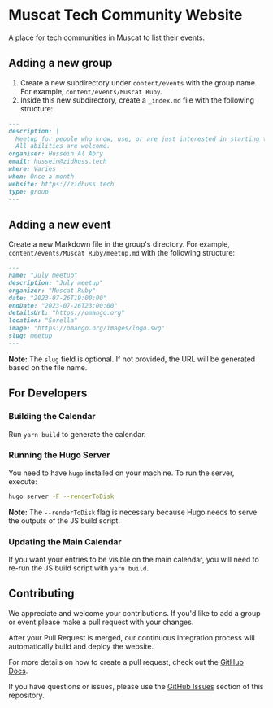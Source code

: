 # Muscat Tech Community Website

A place for tech communities in Muscat to list their events.

## Adding a new group

1. Create a new subdirectory under `content/events` with the group name. For example, `content/events/Muscat Ruby`.
2. Inside this new subdirectory, create a `_index.md` file with the following structure:

```md
---
description: |
  Meetup for people who know, use, or are just interested in starting to program in Ruby.
  All abilities are welcome.
organiser: Hussein Al Abry
email: hussein@zidhuss.tech
where: Varies
when: Once a month
website: https://zidhuss.tech
type: group
---
```

## Adding a new event

Create a new Markdown file in the group's directory. For example, `content/events/Muscat Ruby/meetup.md` with the following structure:

```md
---
name: "July meetup"
description: "July meetup"
organizer: "Muscat Ruby"
date: "2023-07-26T19:00:00"
endDate: "2023-07-26T23:00:00"
detailsUrl: "https://omango.org"
location: "Sorella"
image: "https://omango.org/images/logo.svg"
slug: meetup
---
```

**Note:** The `slug` field is optional. If not provided, the URL will be generated based on the file name.

## For Developers

### Building the Calendar

Run `yarn build` to generate the calendar.

### Running the Hugo Server

You need to have `hugo` installed on your machine. To run the server, execute:

```sh
hugo server -F --renderToDisk
```

**Note:** The `--renderToDisk` flag is necessary because Hugo needs to serve the outputs of the JS build script.

### Updating the Main Calendar

If you want your entries to be visible on the main calendar, you will need to re-run the JS build script with `yarn build`.

## Contributing

We appreciate and welcome your contributions. If you'd like to add a group or event please make a pull request with your changes.

After your Pull Request is merged, our continuous integration process will automatically build and deploy the website.

For more details on how to create a pull request, check out the [GitHub Docs](https://docs.github.com/en/github/collaborating-with-issues-and-pull-requests/creating-a-pull-request).

If you have questions or issues, please use the [GitHub Issues](https://github.com/zidhuss/muscat-tech.org/issues) section of this repository.

